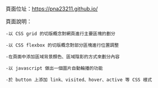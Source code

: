 頁面位址：https://pna23211.github.io/

頁面說明：

    -以 CSS grid 的切版概念對網頁進行主要區塊的劃分

    -以 CSS flexbox 的切版概念對部分區塊進行位置調整

    -在頁面中添加區域背景顏色、區域陰影的方式來劃分內容

    -以 javascript 做出一個圖片自動輪播的功能

    -於 button 上添加 link、visited、hover、active 等 CSS 樣式

